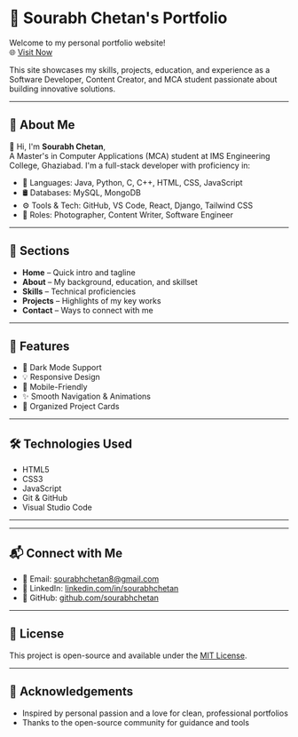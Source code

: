 # 💼 Sourabh Chetan's Portfolio

Welcome to my personal portfolio website!  
🌐 [Visit Now](https://sourabhchetan.github.io/portfolio/)

This site showcases my skills, projects, education, and experience as a Software Developer, Content Creator, and MCA student passionate about building innovative solutions.

---

## 🚀 About Me

👋 Hi, I'm **Sourabh Chetan**,  
A Master's in Computer Applications (MCA) student at IMS Engineering College, Ghaziabad. I'm a full-stack developer with proficiency in:

- 🔧 Languages: Java, Python, C, C++, HTML, CSS, JavaScript
- 🛢️ Databases: MySQL, MongoDB
- ⚙️ Tools & Tech: GitHub, VS Code, React, Django, Tailwind CSS
- 📸 Roles: Photographer, Content Writer, Software Engineer

---

## 📁 Sections

- **Home** – Quick intro and tagline
- **About** – My background, education, and skillset
- **Skills** – Technical proficiencies
- **Projects** – Highlights of my key works
- **Contact** – Ways to connect with me

---

## 📌 Features

- 🌙 Dark Mode Support  
- 💡 Responsive Design  
- 📱 Mobile-Friendly  
- ✨ Smooth Navigation & Animations  
- 📇 Organized Project Cards  

---

## 🛠️ Technologies Used

- HTML5
- CSS3
- JavaScript
- Git & GitHub
- Visual Studio Code

---



---

## 📬 Connect with Me

- 📧 Email: [sourabhchetan8@gmail.com](mailto:sourabhchetan8@gmail.com)
- 🔗 LinkedIn: [linkedin.com/in/sourabhchetan](https://linkedin.com/in/sourabhchetan)
- 🐙 GitHub: [github.com/sourabhchetan](https://github.com/sourabhchetan)

---

## 🧾 License

This project is open-source and available under the [MIT License](LICENSE).

---

## 🙏 Acknowledgements

- Inspired by personal passion and a love for clean, professional portfolios
- Thanks to the open-source community for guidance and tools

